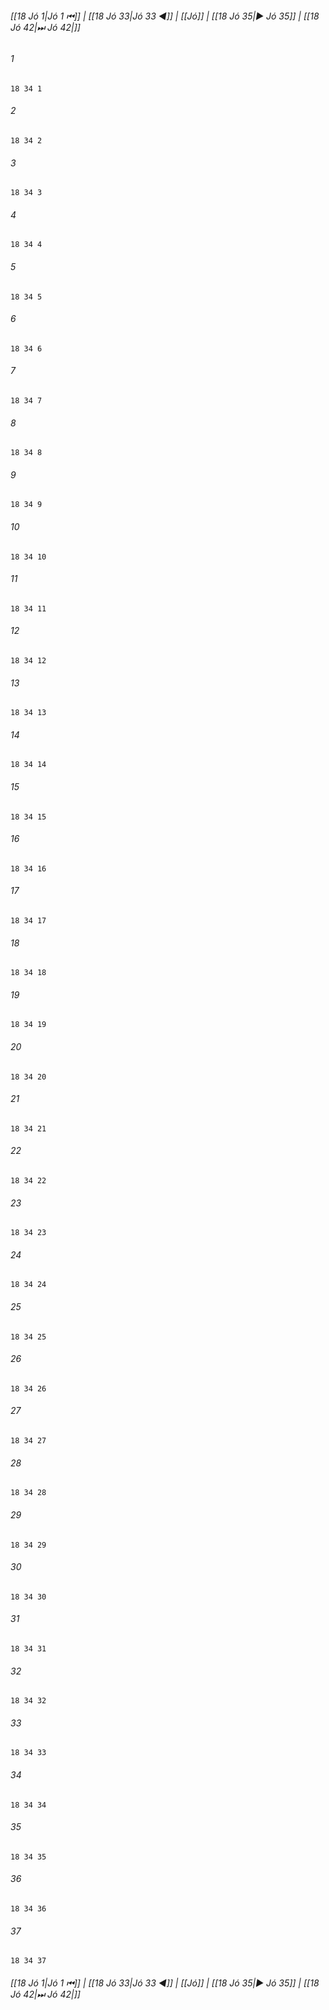 
###### [[18 Jó 1|Jó 1 ⏮]] | [[18 Jó 33|Jó 33 ◀]] | [[Jó]] | [[18 Jó 35|▶ Jó 35]] | [[18 Jó 42|⏭ Jó 42|]]

###### 1
``` verse
18 34 1 
```
###### 2
``` verse
18 34 2 
```
###### 3
``` verse
18 34 3 
```
###### 4
``` verse
18 34 4 
```
###### 5
``` verse
18 34 5 
```
###### 6
``` verse
18 34 6 
```
###### 7
``` verse
18 34 7 
```
###### 8
``` verse
18 34 8 
```
###### 9
``` verse
18 34 9 
```
###### 10
``` verse
18 34 10 
```
###### 11
``` verse
18 34 11 
```
###### 12
``` verse
18 34 12 
```
###### 13
``` verse
18 34 13 
```
###### 14
``` verse
18 34 14 
```
###### 15
``` verse
18 34 15 
```
###### 16
``` verse
18 34 16 
```
###### 17
``` verse
18 34 17 
```
###### 18
``` verse
18 34 18 
```
###### 19
``` verse
18 34 19 
```
###### 20
``` verse
18 34 20 
```
###### 21
``` verse
18 34 21 
```
###### 22
``` verse
18 34 22 
```
###### 23
``` verse
18 34 23 
```
###### 24
``` verse
18 34 24 
```
###### 25
``` verse
18 34 25 
```
###### 26
``` verse
18 34 26 
```
###### 27
``` verse
18 34 27 
```
###### 28
``` verse
18 34 28 
```
###### 29
``` verse
18 34 29 
```
###### 30
``` verse
18 34 30 
```
###### 31
``` verse
18 34 31 
```
###### 32
``` verse
18 34 32 
```
###### 33
``` verse
18 34 33 
```
###### 34
``` verse
18 34 34 
```
###### 35
``` verse
18 34 35 
```
###### 36
``` verse
18 34 36 
```
###### 37
``` verse
18 34 37 
```

###### [[18 Jó 1|Jó 1 ⏮]] | [[18 Jó 33|Jó 33 ◀]] | [[Jó]] | [[18 Jó 35|▶ Jó 35]] | [[18 Jó 42|⏭ Jó 42|]]

